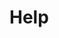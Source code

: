 # Help

<!--
  TODO: write document

  This document should contain track-specific instructions on how to get help when
  the student is stuck.

  The instructions should be short and to the point.

  You could link to resources like Gitter channels, forums or mailing lists:
  whatever can help a student become unstuck.

  This document should **not** link to Exercism-wide (track-agnostic) help resources,
  as those resources will automatically be included in the HELP.md file.

  The links in this document can overlap with those in docs/LEARNING.md or docs/RESOURCES.md

  When a student downloads an exercise via the CLI, this file's contents are
  included into the HELP.md file.

  See https://exercism.org/docs/building/tracks/shared-files for more information. -->
